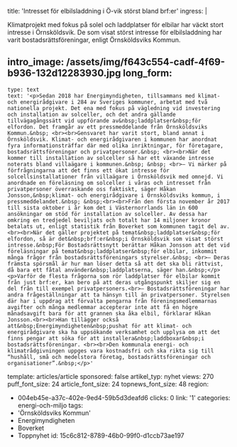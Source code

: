 title: 'Intresset för elbilsladdning i Ö-vik störst bland brf:er'
ingress: |
  <p><span class="TextRun SCXW206165479 BCX0"><span class="NormalTextRun SCXW206165479 BCX0"><span class="TextRun SCXW101263800 BCX0"><span class="NormalTextRun SCXW101263800 BCX0">Klimatprojekt med fokus på </span><span class="TextRun SCXW101263800 BCX0"><span class="SpellingError SCXW101263800 BCX0">solel</span></span><span class="TextRun SCXW101263800 BCX0"><span class="NormalTextRun SCXW101263800 BCX0"> och </span><span class="TextRun SCXW101263800 BCX0"><span class="SpellingError SCXW101263800 BCX0">laddplatser</span></span><span class="TextRun SCXW101263800 BCX0"><span class="NormalTextRun SCXW101263800 BCX0"> för elbilar har väckt stort intresse i Örnsköldsvik. De som visat störst intresse för elbilsladdning har varit bostadsrättsföreningar, enligt Örnsköldsviks Kommun.</span></span></span></span> </span></span>
  </p>
  
intro_image: /assets/img/f643c554-cadf-4f69-b936-132d12283930.jpg
long_form:
  -
    type: text
    text: '<p>Sedan 2018 har Energimyndigheten, tillsammans med klimat- och energirådgivare i 284 av Sveriges kommuner, arbetat med två nationella projekt. Det ena med fokus på vägledning vid investering och installation av solceller, och det andra gällande tillvägagångssätt vid uppförande av&nbsp;laddplatser&nbsp;för elfordon. Det framgår av ett pressmeddelande från Örnsköldsviks Kommun.&nbsp; <br><br>Gensvaret har varit stort, bland annat i Örnsköldsvik. Klimat- och energirådgivaren i kommunen har anordnat fyra informationsträffar där med olika inriktningar, för företagare, bostadsrättsföreningar och privatpersoner.&nbsp; <br><br>När det kommer till installation av solceller så har ett växande intresse noterats bland villaägare i kommunen.&nbsp; &nbsp; <br>– Vi märker på förfrågningarna att det finns ett ökat intresse för solcellsinstallationer från villaägare i Örnsköldsvik med omnejd. Vi anordnade en föreläsning om solceller i våras och intresset från privatpersoner överraskande oss faktiskt, säger Håkan Jonsson,&nbsp;klimat- och energirådgivare i Örnsköldsviks kommun, i pressmeddelandet.&nbsp; &nbsp;<br><br>Från den första november år 2017 till sista oktober i år kom det i Västernorrlands län in 600 ansökningar om stöd för installation av solceller. Av dessa har omkring en tredjedel beviljats och totalt har 14 miljoner kronor betalats ut, enligt statistik från Boverket som kommunen tagit del av. <br><br>När det gäller projektet på temat&nbsp;laddplatser&nbsp;för elfordon, så är det&nbsp;brf:er&nbsp;i Örnsköldsvik som visat störst intresse.&nbsp;För Bostadsrättsnytt berättar Håkan Jonsson att det vid föreläsningar på temat&nbsp;laddplatser&nbsp;för elbilar, inkommit många frågor från bostadsrättsföreningars styrelser.&nbsp; <br>– Deras främsta spörsmål är hur man löser detta så att det ska bli rättvist, då bara ett fåtal använder&nbsp;laddplatserna, säger han.&nbsp;</p><p>Varför de flesta frågorna som rör laddplatser för elbilar kommit från just brf:er, kan bero på att deras utgångspunkt skiljer sig en del från till exempel privatpersoners.<br>– Bostadsrättsföreningar har andra frågeställningar att ta hänsyn till än privatpersoner. Styrelsen där har i uppdrag att förvalta pengarna från föreningsmedlemmarnas avgifter och många medlemmar accepterar inte att få en högre månadsavgift bara för att grannen ska åka elbil, förklarar Håkan Jonsson.<br><br>Han tillägger också att&nbsp;Energimyndigheten&nbsp;pushat för att klimat- och energirådgivare ska ha uppsökande verksamhet och upplysa om att det finns pengar att söka för att installera&nbsp;laddboxar&nbsp;i bostadsrättsföreningar. <br><br>Den kommunala energi- och klimatrådgivningen uppges vara kostnadsfri och ska rikta sig till “hushåll, små och medelstora företag, bostadsrättsföreningar och organisationer”.&nbsp;</p>'
template: articles/article
sponsored: false
artikel_typ: nyhet
views: 270
puff_font_size: 24
article_font_size: 24
topnews_font_size: 48
region:
  - 004eb45e-a37c-402e-9ed4-59b5d3deafd6
clicks: 0
link: '1'
categories: energi-och-miljo
tags:
  - 'Örnsköldsviks Kommun'
  - Energimyndigheten
  - Boverket
  - Toppnyhet
id: 15c6c812-8789-46b0-99f0-d1ccb73ae197

